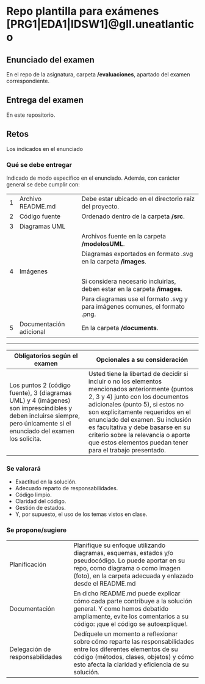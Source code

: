 # Repo plantilla para exámenes [PRG1|EDA1|IDSW1]@gII.uneatlantico

## Enunciado del examen

En el repo de la asignatura, carpeta **/evaluaciones**, apartado del examen correspondiente.

## Entrega del examen

En este repositorio.

## Retos

Los indicados en el enunciado

### Qué se debe entregar

Indicado de modo específico en el enunciado. Además, con carácter general se debe cumplir con:

||||
|-|-|-|
|1|Archivo README.md|Debe estar ubicado en el directorio raíz del proyecto.
|2|Código fuente|Ordenado dentro de la carpeta **/src**.
|3|Diagramas UML|
| ||Archivos fuente en la carpeta **/modelosUML**.
| ||Diagramas exportados en formato .svg en la carpeta **/images**. 
|4|Imágenes 
| ||Si considera necesario incluirlas, deben estar en la carpeta **/images**.
| ||Para diagramas use el formato .svg y para imágenes comunes, el formato .png.
|5|Documentación adicional|En la carpeta **/documents**.

---

Obligatorios según el examen|Opcionales a su consideración
|-|-|
Los puntos 2 (código fuente), 3 (diagramas UML) y 4 (imágenes) son imprescindibles y deben incluirse siempre, pero únicamente si el enunciado del examen los solicita.|Usted tiene la libertad de decidir si incluir o no los elementos mencionados anteriormente (puntos 2, 3 y 4) junto con los documentos adicionales (punto 5), si estos no son explícitamente requeridos en el enunciado del examen. Su inclusión es facultativa y debe basarse en su criterio sobre la relevancia o aporte que estos elementos puedan tener para el trabajo presentado.

### Se valorará

- Exactitud en la solución.
- Adecuado reparto de responsabilidades.
- Código limpio.
- Claridad del código.
- Gestión de estados.
- Y, por supuesto, el uso de los temas vistos en clase.

### Se propone/sugiere

|||
|-|-|
Planificación| Planifique su enfoque utilizando diagramas, esquemas, estados y/o pseudocódigo. Lo puede aportar en su repo, como diagrama o como imagen (foto), en la carpeta adecuada y enlazado desde el README.md
Documentación|En dicho README.md puede explicar cómo cada parte contribuye a la solución general. Y como hemos debatido ampliamente, evite los comentarios a su código: ¡que el código se autoexplique!.
Delegación de responsabilidades|Dedíquele un momento a reflexionar sobre cómo reparte las responsabilidades entre los diferentes elementos de su código (métodos, clases, objetos) y cómo esto afecta la claridad y eficiencia de su solución.
